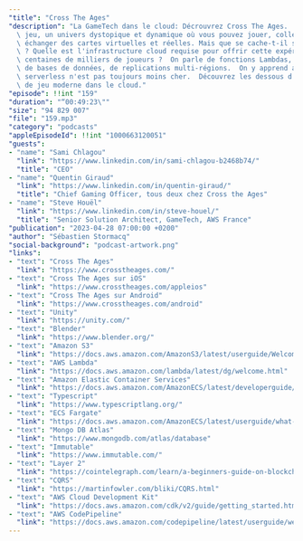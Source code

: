 ```yaml
---
"title": "Cross The Ages"
"description": "La GameTech dans le cloud: Décrouvrez Cross The Ages.  Plus qu'un\
  \ jeu, un univers dystopique et dynamique où vous pouvez jouer, collectioner et\
  \ échanger des cartes virtuelles et réelles. Mais que se cache-t-il sous le capot\
  \ ? Quelle est l'infrastructure cloud requise pour offrir cette expérience à des\
  \ centaines de milliers de joueurs ?  On parle de fonctions Lambdas, de conteneurs,\
  \ de bases de données, de replications multi-régions.  On y apprend aussi que le\
  \ serverless n'est pas toujours moins cher.  Découvrez les dessous d'une architecture\
  \ de jeu moderne dans le cloud."
"episode": !!int "159"
"duration": "“00:49:23\""
"size": "94 829 007"
"file": "159.mp3"
"category": "podcasts"
"appleEpisodeId": !!int "1000663120051"
"guests":
- "name": "Sami Chlagou"
  "link": "https://www.linkedin.com/in/sami-chlagou-b2468b74/"
  "title": "CEO"
- "name": "Quentin Giraud"
  "link": "https://www.linkedin.com/in/quentin-giraud/"
  "title": "Chief Gaming Officer, tous deux chez Cross the Ages"
- "name": "Steve Houël"
  "link": "https://www.linkedin.com/in/steve-houel/"
  "title": "Senior Solution Architect, GameTech, AWS France"
"publication": "2023-04-28 07:00:00 +0200"
"author": "Sébastien Stormacq"
"social-background": "podcast-artwork.png"
"links":
- "text": "Cross The Ages"
  "link": "https://www.crosstheages.com/"
- "text": "Cross The Ages sur iOS"
  "link": "https://www.crosstheages.com/appleios"
- "text": "Cross The Ages sur Android"
  "link": "https://www.crosstheages.com/android"
- "text": "Unity"
  "link": "https://unity.com/"
- "text": "Blender"
  "link": "https://www.blender.org/"
- "text": "Amazon S3"
  "link": "https://docs.aws.amazon.com/AmazonS3/latest/userguide/Welcome.html"
- "text": "AWS Lambda"
  "link": "https://docs.aws.amazon.com/lambda/latest/dg/welcome.html"
- "text": "Amazon Elastic Container Services"
  "link": "https://docs.aws.amazon.com/AmazonECS/latest/developerguide/Welcome.html"
- "text": "Typescript"
  "link": "https://www.typescriptlang.org/"
- "text": "ECS Fargate"
  "link": "https://docs.aws.amazon.com/AmazonECS/latest/userguide/what-is-fargate.html"
- "text": "Mongo DB Atlas"
  "link": "https://www.mongodb.com/atlas/database"
- "text": "Immutable"
  "link": "https://www.immutable.com/"
- "text": "Layer 2"
  "link": "https://cointelegraph.com/learn/a-beginners-guide-on-blockchain-layer-2-scaling-solutions"
- "text": "CQRS"
  "link": "https://martinfowler.com/bliki/CQRS.html"
- "text": "AWS Cloud Development Kit"
  "link": "https://docs.aws.amazon.com/cdk/v2/guide/getting_started.html"
- "text": "AWS CodePipeline"
  "link": "https://docs.aws.amazon.com/codepipeline/latest/userguide/welcome.html"
---
```

